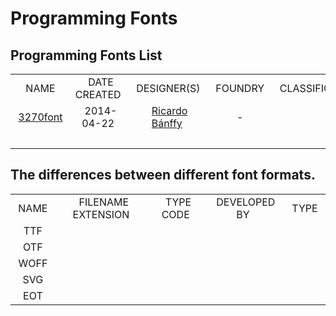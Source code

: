 # Programming Fonts

## Programming Fonts List

<table border="0">
<tr>
<td style="text-align:center;font-size:12pt">&nbsp;NAME&nbsp;</td>
<td style="text-align:center;font-size:12pt">&nbsp;DATE CREATED&nbsp;</td>
<td style="text-align:center;font-size:12pt">&nbsp;DESIGNER(S)&nbsp;</td>
<td style="text-align:center;font-size:12pt">&nbsp;FOUNDRY&nbsp;</td>
<td style="text-align:center;font-size:12pt">&nbsp;CLASSIFICATION&nbsp;</td>
<td style="text-align:center;font-size:12pt">&nbsp;FORMAT&nbsp;</td>
<td style="text-align:center;font-size:12pt">&nbsp;LICENSE&nbsp;</td>
</tr>
<tr>
<td style="text-align:center;font-size:12pt">&nbsp;<a href="https://github.com/rbanffy/3270font">3270font</a>&nbsp;</td>
<td style="text-align:center;font-size:12pt">&nbsp;2014-04-22&nbsp;</td>
<td style="text-align:center;font-size:12pt">&nbsp;<a href="https://about.me/rbanffy">Ricardo Bánffy</a>&nbsp;</td>
<td style="text-align:center;font-size:12pt">&nbsp;-&nbsp;</td>
<td style="text-align:center;font-size:12pt">&nbsp;&nbsp;</td>
<td style="text-align:center;font-size:12pt">&nbsp;&nbsp;</td>
<td style="text-align:center;font-size:12pt">&nbsp;&nbsp;</td>
</tr>
<tr>
<td style="text-align:center;font-size:12pt">&nbsp;&nbsp;</td>
<td style="text-align:center;font-size:12pt">&nbsp;&nbsp;</td>
<td style="text-align:center;font-size:12pt">&nbsp;&nbsp;</td>
<td style="text-align:center;font-size:12pt">&nbsp;&nbsp;</td>
<td style="text-align:center;font-size:12pt">&nbsp;&nbsp;</td>
<td style="text-align:center;font-size:12pt">&nbsp;&nbsp;</td>
<td style="text-align:center;font-size:12pt">&nbsp;&nbsp;</td>
</tr>
</table>

## The differences between different font formats.

<table border="0">
<tr>
<td style="text-align:center;font-size:12pt">&nbsp;NAME&nbsp;</td>
<td style="text-align:center;font-size:12pt">&nbsp;FILENAME EXTENSION&nbsp;</td>
<td style="text-align:center;font-size:12pt">&nbsp;TYPE CODE&nbsp;</td>
<td style="text-align:center;font-size:12pt">&nbsp;DEVELOPED BY&nbsp;</td>
<td style="text-align:center;font-size:12pt">&nbsp;TYPE&nbsp;</td>
</tr>
<tr>
<td style="text-align:center;font-size:12pt">&nbsp;TTF&nbsp;</td>
<td style="text-align:center;font-size:12pt">&nbsp;&nbsp;</td>
<td style="text-align:center;font-size:12pt">&nbsp;&nbsp;</td>
<td style="text-align:center;font-size:12pt">&nbsp;&nbsp;</td>
<td style="text-align:center;font-size:12pt">&nbsp;&nbsp;</td>
</tr>
<tr>
<td style="text-align:center;font-size:12pt">&nbsp;OTF&nbsp;</td>
<td style="text-align:center;font-size:12pt">&nbsp;&nbsp;</td>
<td style="text-align:center;font-size:12pt">&nbsp;&nbsp;</td>
<td style="text-align:center;font-size:12pt">&nbsp;&nbsp;</td>
<td style="text-align:center;font-size:12pt">&nbsp;&nbsp;</td>
</tr>
<tr>
<td style="text-align:center;font-size:12pt">&nbsp;WOFF&nbsp;</td>
<td style="text-align:center;font-size:12pt">&nbsp;&nbsp;</td>
<td style="text-align:center;font-size:12pt">&nbsp;&nbsp;</td>
<td style="text-align:center;font-size:12pt">&nbsp;&nbsp;</td>
<td style="text-align:center;font-size:12pt">&nbsp;&nbsp;</td>
</tr>
<tr>
<td style="text-align:center;font-size:12pt">&nbsp;SVG&nbsp;</td>
<td style="text-align:center;font-size:12pt">&nbsp;&nbsp;</td>
<td style="text-align:center;font-size:12pt">&nbsp;&nbsp;</td>
<td style="text-align:center;font-size:12pt">&nbsp;&nbsp;</td>
<td style="text-align:center;font-size:12pt">&nbsp;&nbsp;</td>
</tr>
  <tr>
<td style="text-align:center;font-size:12pt">&nbsp;EOT&nbsp;</td>
<td style="text-align:center;font-size:12pt">&nbsp;&nbsp;</td>
<td style="text-align:center;font-size:12pt">&nbsp;&nbsp;</td>
<td style="text-align:center;font-size:12pt">&nbsp;&nbsp;</td>
<td style="text-align:center;font-size:12pt">&nbsp;&nbsp;</td>
</tr>
</table>
